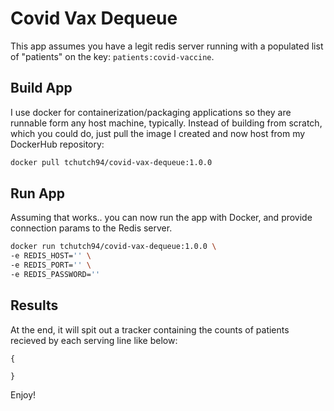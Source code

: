# Covid Vax Dequeue

This app assumes you have a legit redis server running with a populated list of "patients" on the key: `patients:covid-vaccine`.

## Build App
I use docker for containerization/packaging applications so they are runnable form any host machine, typically. Instead of building from scratch, which you could do, just pull the image I created and now host from my DockerHub repository:

```bash
docker pull tchutch94/covid-vax-dequeue:1.0.0
```

## Run App
Assuming that works.. you can now run the app with Docker, and provide connection params to the Redis server.
```bash
docker run tchutch94/covid-vax-dequeue:1.0.0 \
-e REDIS_HOST='' \
-e REDIS_PORT='' \
-e REDIS_PASSWORD='' 
```

## Results
At the end, it will spit out a tracker containing the counts of patients recieved by each serving line like below:

```
{

}
```

Enjoy!